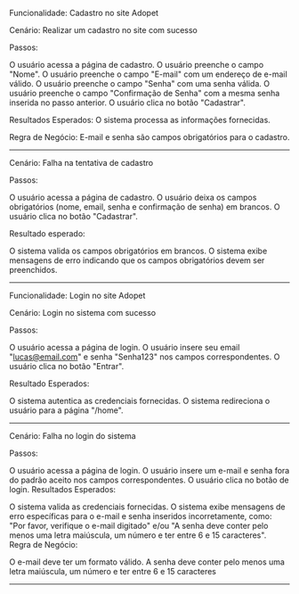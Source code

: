 Funcionalidade: Cadastro no site Adopet

Cenário: Realizar um cadastro no site com sucesso

Passos:

O usuário acessa a página de cadastro.
O usuário preenche o campo "Nome".
O usuário preenche o campo "E-mail" com um endereço de e-mail válido.
O usuário preenche o campo "Senha" com uma senha válida.
O usuário preenche o campo "Confirmação de Senha" com a mesma senha inserida no passo anterior.
O usuário clica no botão "Cadastrar".

Resultados Esperados:
O sistema processa as informações fornecidas.

Regra de Negócio:
E-mail e senha são campos obrigatórios para o cadastro.

---------------------------------------------------------------------------------------

Cenário: Falha na tentativa de cadastro

Passos:

O usuário acessa a página de cadastro.
O usuário deixa os campos obrigatórios (nome, email, senha e confirmação de senha) em brancos.
O usuário clica no botão "Cadastrar".

Resultado esperado:

O sistema valida os campos obrigatórios em brancos.
O sistema exibe mensagens de erro indicando que os campos obrigatórios devem ser preenchidos.

***************************************************************************************

Funcionalidade: Login no site Adopet

Cenário: Login no sistema com sucesso

Passos:

O usuário acessa a página de login.
O usuário insere seu email "lucas@email.com" e senha "Senha123" nos campos correspondentes.
O usuário clica no botão "Entrar".

Resultado Esperados:

O sistema autentica as credenciais fornecidas.
O sistema redireciona o usuário para a página "/home".

---------------------------------------------------------------------------------------
Cenário: Falha no login do sistema

Passos:

O usuário acessa a página de login.
O usuário insere um e-mail e senha fora do padrão aceito nos campos correspondentes.
O usuário clica no botão de login.
Resultados Esperados:

O sistema valida as credenciais fornecidas.
O sistema exibe mensagens de erro específicas para o e-mail e senha inseridos incorretamente, como: "Por favor, verifique o e-mail digitado" e/ou "A senha deve conter pelo menos uma letra maiúscula, um número e ter entre 6 e 15 caracteres".
Regra de Negócio:

O e-mail deve ter um formato válido.
A senha deve conter pelo menos uma letra maiúscula, um número e ter entre 6 e 15 caracteres

***************************************************************************************
